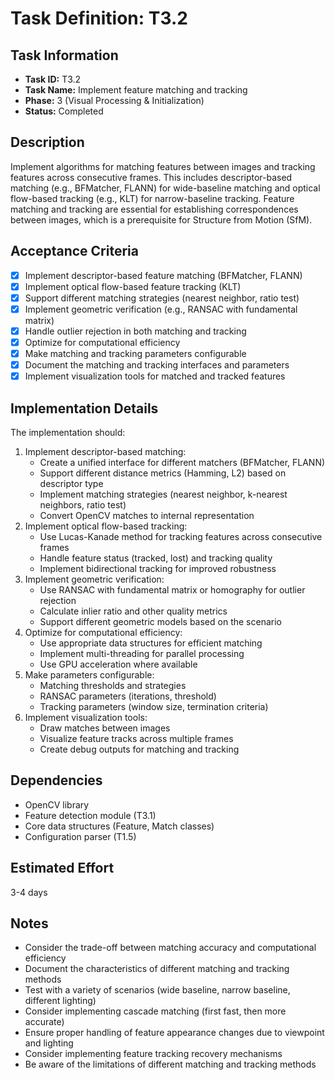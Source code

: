 # Task Definition: T3.2

## Task Information
- **Task ID:** T3.2
- **Task Name:** Implement feature matching and tracking
- **Phase:** 3 (Visual Processing & Initialization)
- **Status:** Completed

## Description
Implement algorithms for matching features between images and tracking features across consecutive frames. This includes descriptor-based matching (e.g., BFMatcher, FLANN) for wide-baseline matching and optical flow-based tracking (e.g., KLT) for narrow-baseline tracking. Feature matching and tracking are essential for establishing correspondences between images, which is a prerequisite for Structure from Motion (SfM).

## Acceptance Criteria
- [x] Implement descriptor-based feature matching (BFMatcher, FLANN)
- [x] Implement optical flow-based feature tracking (KLT)
- [x] Support different matching strategies (nearest neighbor, ratio test)
- [x] Implement geometric verification (e.g., RANSAC with fundamental matrix)
- [x] Handle outlier rejection in both matching and tracking
- [x] Optimize for computational efficiency
- [x] Make matching and tracking parameters configurable
- [x] Document the matching and tracking interfaces and parameters
- [x] Implement visualization tools for matched and tracked features

## Implementation Details
The implementation should:
1. Implement descriptor-based matching:
   - Create a unified interface for different matchers (BFMatcher, FLANN)
   - Support different distance metrics (Hamming, L2) based on descriptor type
   - Implement matching strategies (nearest neighbor, k-nearest neighbors, ratio test)
   - Convert OpenCV matches to internal representation
2. Implement optical flow-based tracking:
   - Use Lucas-Kanade method for tracking features across consecutive frames
   - Handle feature status (tracked, lost) and tracking quality
   - Implement bidirectional tracking for improved robustness
3. Implement geometric verification:
   - Use RANSAC with fundamental matrix or homography for outlier rejection
   - Calculate inlier ratio and other quality metrics
   - Support different geometric models based on the scenario
4. Optimize for computational efficiency:
   - Use appropriate data structures for efficient matching
   - Implement multi-threading for parallel processing
   - Use GPU acceleration where available
5. Make parameters configurable:
   - Matching thresholds and strategies
   - RANSAC parameters (iterations, threshold)
   - Tracking parameters (window size, termination criteria)
6. Implement visualization tools:
   - Draw matches between images
   - Visualize feature tracks across multiple frames
   - Create debug outputs for matching and tracking

## Dependencies
- OpenCV library
- Feature detection module (T3.1)
- Core data structures (Feature, Match classes)
- Configuration parser (T1.5)

## Estimated Effort
3-4 days

## Notes
- Consider the trade-off between matching accuracy and computational efficiency
- Document the characteristics of different matching and tracking methods
- Test with a variety of scenarios (wide baseline, narrow baseline, different lighting)
- Consider implementing cascade matching (first fast, then more accurate)
- Ensure proper handling of feature appearance changes due to viewpoint and lighting
- Consider implementing feature tracking recovery mechanisms
- Be aware of the limitations of different matching and tracking methods
